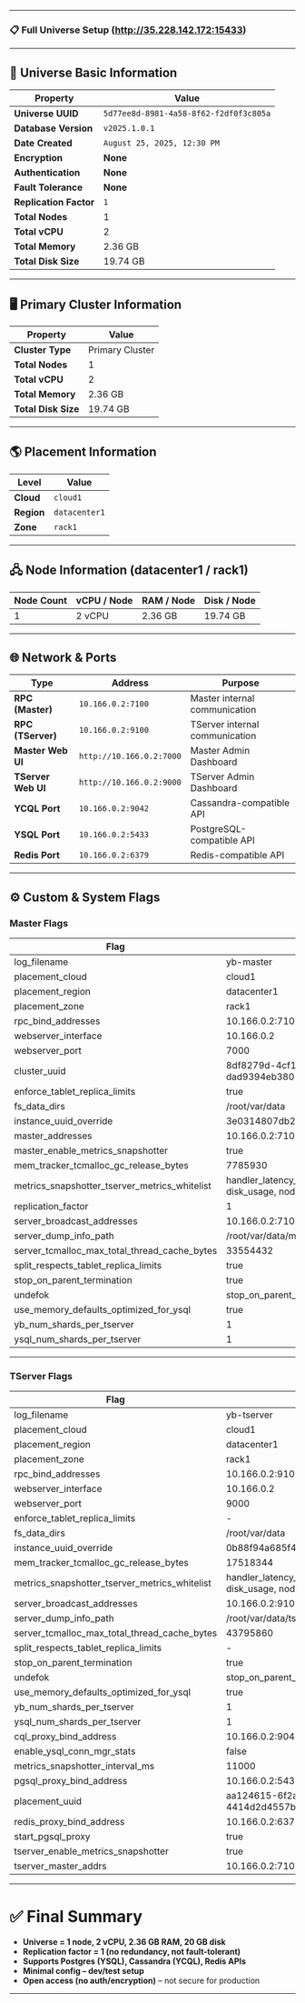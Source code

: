 ***

### 📋 Full Universe Setup (http://35.228.142.172:15433)  

***

## 🔑 Universe Basic Information  
| **Property**          | **Value**                                                                 |
|------------------------|---------------------------------------------------------------------------|
| **Universe UUID**     | `5d77ee8d-8981-4a58-8f62-f2df0f3c805a`                                     |
| **Database Version**  | `v2025.1.0.1`                                                             |
| **Date Created**      | `August 25, 2025, 12:30 PM`                                               |
| **Encryption**        | **None**                                                                  |
| **Authentication**    | **None**                                                                  |
| **Fault Tolerance**   | **None**                                                                  |
| **Replication Factor**| `1`                                                                       |
| **Total Nodes**       | 1                                                                         |
| **Total vCPU**        | 2                                                                         |
| **Total Memory**      | 2.36 GB                                                                   |
| **Total Disk Size**   | 19.74 GB                                                                  |

***

## 🖥️ Primary Cluster Information  
| **Property**       | **Value**                                                                 |
|---------------------|---------------------------------------------------------------------------|
| **Cluster Type**   | Primary Cluster                                                            |
| **Total Nodes**    | 1                                                                          |
| **Total vCPU**     | 2                                                                          |
| **Total Memory**   | 2.36 GB                                                                    |
| **Total Disk Size**| 19.74 GB                                                                   |

***

## 🌎 Placement Information  
| **Level**       | **Value**        |
|-----------------|------------------|
| **Cloud**      | `cloud1`         |
| **Region**     | `datacenter1`    |
| **Zone**       | `rack1`          |

***

## 🖧 Node Information (datacenter1 / rack1)  
| **Node Count** | **vCPU / Node** | **RAM / Node** | **Disk / Node** |
|-----------------|-----------------|----------------|-----------------|
| 1              | 2 vCPU          | 2.36 GB        | 19.74 GB        |

***

## 🌐 Network & Ports  
| **Type**             | **Address**            | **Purpose**                       |
|-----------------------|------------------------|-----------------------------------|
| **RPC (Master)**      | `10.166.0.2:7100`     | Master internal communication      |
| **RPC (TServer)**     | `10.166.0.2:9100`     | TServer internal communication     |
| **Master Web UI**     | `http://10.166.0.2:7000` | Master Admin Dashboard          |
| **TServer Web UI**    | `http://10.166.0.2:9000` | TServer Admin Dashboard         |
| **YCQL Port**         | `10.166.0.2:9042`     | Cassandra-compatible API           |
| **YSQL Port**         | `10.166.0.2:5433`     | PostgreSQL-compatible API          |
| **Redis Port**        | `10.166.0.2:6379`     | Redis-compatible API               |

***

## ⚙️ Custom & System Flags  

### Master Flags  
| **Flag**                             | **Value**                       |
|---------------------------------------|---------------------------------|
| log_filename                          | yb-master                       |
| placement_cloud                       | cloud1                          |
| placement_region                      | datacenter1                     |
| placement_zone                        | rack1                           |
| rpc_bind_addresses                    | 10.166.0.2:7100                 |
| webserver_interface                   | 10.166.0.2                      |
| webserver_port                        | 7000                            |
| cluster_uuid                          | 8df8279d-4cf1-4adc-9636-dad9394eb380 |
| enforce_tablet_replica_limits         | true                            |
| fs_data_dirs                          | /root/var/data                  |
| instance_uuid_override                | 3e0314807db2491a8c9d6ab5c6916da3|
| master_addresses                      | 10.166.0.2:7100                 |
| master_enable_metrics_snapshotter     | true                            |
| mem_tracker_tcmalloc_gc_release_bytes | 7785930                         |
| metrics_snapshotter_tserver_metrics_whitelist | handler_latency_yb_tserver..., cpu_usage, disk_usage, node_up |
| replication_factor                    | 1                               |
| server_broadcast_addresses            | 10.166.0.2:7100                 |
| server_dump_info_path                 | /root/var/data/master-info      |
| server_tcmalloc_max_total_thread_cache_bytes | 33554432               |
| split_respects_tablet_replica_limits  | true                            |
| stop_on_parent_termination            | true                            |
| undefok                               | stop_on_parent_termination       |
| use_memory_defaults_optimized_for_ysql| true                            |
| yb_num_shards_per_tserver             | 1                               |
| ysql_num_shards_per_tserver           | 1                               |

***

### TServer Flags  
| **Flag**                             | **Value**                       |
|---------------------------------------|---------------------------------|
| log_filename                          | yb-tserver                      |
| placement_cloud                       | cloud1                          |
| placement_region                      | datacenter1                     |
| placement_zone                        | rack1                           |
| rpc_bind_addresses                    | 10.166.0.2:9100                 |
| webserver_interface                   | 10.166.0.2                      |
| webserver_port                        | 9000                            |
| enforce_tablet_replica_limits         | -                               |
| fs_data_dirs                          | /root/var/data                  |
| instance_uuid_override                | 0b88f94a685f49d393a3b1284dd14152|
| mem_tracker_tcmalloc_gc_release_bytes | 17518344                        |
| metrics_snapshotter_tserver_metrics_whitelist | handler_latency_yb_tserver..., cpu_usage, disk_usage, node_up |
| server_broadcast_addresses            | 10.166.0.2:9100                 |
| server_dump_info_path                 | /root/var/data/tserver-info     |
| server_tcmalloc_max_total_thread_cache_bytes | 43795860               |
| split_respects_tablet_replica_limits  | -                               |
| stop_on_parent_termination            | true                            |
| undefok                               | stop_on_parent_termination       |
| use_memory_defaults_optimized_for_ysql| true                            |
| yb_num_shards_per_tserver             | 1                               |
| ysql_num_shards_per_tserver           | 1                               |
| cql_proxy_bind_address                | 10.166.0.2:9042                 |
| enable_ysql_conn_mgr_stats            | false                           |
| metrics_snapshotter_interval_ms       | 11000                           |
| pgsql_proxy_bind_address              | 10.166.0.2:5433                 |
| placement_uuid                        | aa124615-6f2a-439e-bf32-4414d2d4557b |
| redis_proxy_bind_address              | 10.166.0.2:6379                 |
| start_pgsql_proxy                     | true                            |
| tserver_enable_metrics_snapshotter    | true                            |
| tserver_master_addrs                  | 10.166.0.2:7100                 |

***

# ✅ Final Summary
- **Universe = 1 node, 2 vCPU, 2.36 GB RAM, 20 GB disk**  
- **Replication factor = 1 (no redundancy, not fault-tolerant)**  
- **Supports Postgres (YSQL), Cassandra (YCQL), Redis APIs**  
- **Minimal config – dev/test setup**  
- **Open access (no auth/encryption)** – not secure for production  

***

